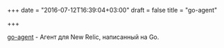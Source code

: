 +++
date = "2016-07-12T16:39:04+03:00"
draft = false
title = "go-agent"

+++

<p><a href="https://github.com/newrelic/go-agent">go-agent</a> - Агент для New Relic, написанный на Go.</p>


